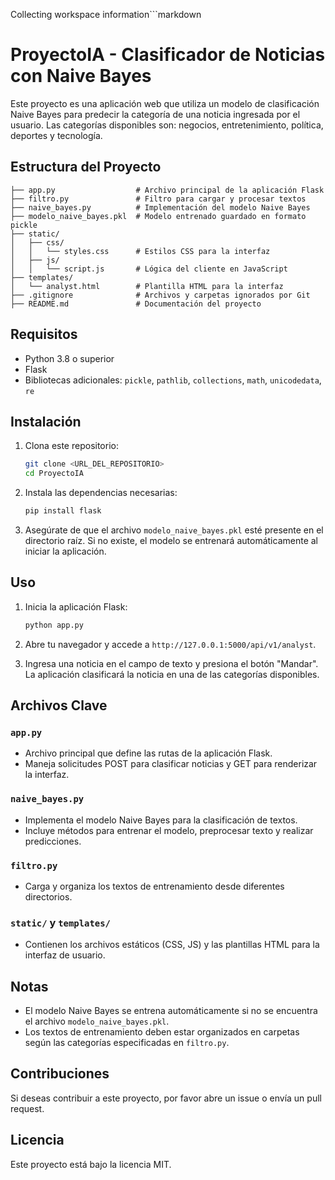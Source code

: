 Collecting workspace information```markdown
# ProyectoIA - Clasificador de Noticias con Naive Bayes

Este proyecto es una aplicación web que utiliza un modelo de clasificación Naive Bayes para predecir la categoría de una noticia ingresada por el usuario. Las categorías disponibles son: negocios, entretenimiento, política, deportes y tecnología.

## Estructura del Proyecto

```
├── app.py                  # Archivo principal de la aplicación Flask
├── filtro.py               # Filtro para cargar y procesar textos
├── naive_bayes.py          # Implementación del modelo Naive Bayes
├── modelo_naive_bayes.pkl  # Modelo entrenado guardado en formato pickle
├── static/
│   ├── css/
│   │   └── styles.css      # Estilos CSS para la interfaz
│   ├── js/
│   │   └── script.js       # Lógica del cliente en JavaScript
├── templates/
│   └── analyst.html        # Plantilla HTML para la interfaz
├── .gitignore              # Archivos y carpetas ignorados por Git
├── README.md               # Documentación del proyecto
```

## Requisitos

- Python 3.8 o superior
- Flask
- Bibliotecas adicionales: `pickle`, `pathlib`, `collections`, `math`, `unicodedata`, `re`

## Instalación

1. Clona este repositorio:
   ```bash
   git clone <URL_DEL_REPOSITORIO>
   cd ProyectoIA
   ```

2. Instala las dependencias necesarias:
   ```bash
   pip install flask
   ```

3. Asegúrate de que el archivo `modelo_naive_bayes.pkl` esté presente en el directorio raíz. Si no existe, el modelo se entrenará automáticamente al iniciar la aplicación.

## Uso

1. Inicia la aplicación Flask:
   ```bash
   python app.py
   ```

2. Abre tu navegador y accede a `http://127.0.0.1:5000/api/v1/analyst`.

3. Ingresa una noticia en el campo de texto y presiona el botón "Mandar". La aplicación clasificará la noticia en una de las categorías disponibles.

## Archivos Clave

### `app.py`
- Archivo principal que define las rutas de la aplicación Flask.
- Maneja solicitudes POST para clasificar noticias y GET para renderizar la interfaz.

### `naive_bayes.py`
- Implementa el modelo Naive Bayes para la clasificación de textos.
- Incluye métodos para entrenar el modelo, preprocesar texto y realizar predicciones.

### `filtro.py`
- Carga y organiza los textos de entrenamiento desde diferentes directorios.

### `static/` y `templates/`
- Contienen los archivos estáticos (CSS, JS) y las plantillas HTML para la interfaz de usuario.

## Notas

- El modelo Naive Bayes se entrena automáticamente si no se encuentra el archivo `modelo_naive_bayes.pkl`.
- Los textos de entrenamiento deben estar organizados en carpetas según las categorías especificadas en `filtro.py`.

## Contribuciones

Si deseas contribuir a este proyecto, por favor abre un issue o envía un pull request.

## Licencia

Este proyecto está bajo la licencia MIT.
```
